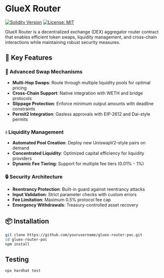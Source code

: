 # GlueX Router

[![Solidity Version](https://img.shields.io/badge/Solidity-0.8.20-blue)](https://soliditylang.org/)
[![License: MIT](https://img.shields.io/badge/License-MIT-yellow.svg)](https://opensource.org/licenses/MIT)

GlueX Router is a decentralized exchange (DEX) aggregator router contract that enables efficient token swaps, liquidity management, and cross-chain interactions while maintaining robust security measures.

## 🌟 Key Features

### 🔄 Advanced Swap Mechanisms
- **Multi-Hop Swaps**: Route through multiple liquidity pools for optimal pricing
- **Cross-Chain Support**: Native integration with WETH and bridge protocols
- **Slippage Protection**: Enforce minimum output amounts with deadline constraints
- **Permit2 Integration**: Gasless approvals with EIP-2612 and Dai-style permits

### 💧 Liquidity Management
- **Automated Pool Creation**: Deploy new UniswapV2-style pairs on demand
- **Concentrated Liquidity**: Optimized capital efficiency for liquidity providers
- **Dynamic Fee Tiering**: Support for multiple fee tiers (0.01% - 1%)


### 🔒 Security Architecture
- **Reentrancy Protection**: Built-in guard against reentrancy attacks
- **Input Validation**: Strict parameter checks with custom errors
- **Fee Limitation**: Maximum 0.5% protocol fee cap
- **Emergency Withdrawals**: Treasury-controlled asset recovery

  

## 📦 Installation

```bash
git clone https://github.com/yourusername/gluex-router-poc.git
cd gluex-router-poc
npm install
```


## Testing
```bash
npx hardhat test
```












